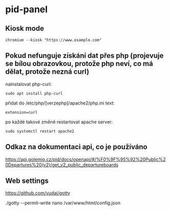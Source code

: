 # pid-panel

## Kiosk mode
`chromium --kiosk "https://www.example.com"`

## Pokud nefunguje získání dat přes php (projevuje se bílou obrazovkou, protože php neví, co má dělat, protože nezná curl)

nainstalovat php-curl:

`sudo apt install php-curl`

přidat do /etc/php/[verzephp]/apache2/php.ini text:

`extension=curl`

po každé takové změně restartovat apache server:

`sudo systemctl restart apache2`

## Odkaz na dokumentaci api, co je používáno

https://api.golemio.cz/pid/docs/openapi/#/%F0%9F%95%92%20Public%20Departures%20(v2)/get_v2_public_departureboards

## Web settings
https://github.com/yudai/gotty

<!-- https://github.com/tsl0922/ttyd -->

./gotty --permit-write nano /var/www/html/config.json
